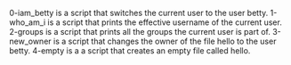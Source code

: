 0-iam_betty is a script that switches the current user to the user betty.
1-who_am_i is a script that prints the effective username of the current user.
2-groups is a script that prints all the groups the current user is part of.
3-new_owner is a script that changes the owner of the file hello to the user betty.
4-empty is a a script that creates an empty file called hello.
